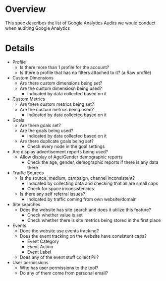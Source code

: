 # Overview

This spec describes the list of Google Analytics Audits we would conduct when auditing Google Analytics

# Details

- Profile
    - Is there more than 1 profile for the account?
    - Is there a profile that has no filters attached to it? (a Raw profile)
- Custom Dimensions
    - Are there custom dimensions being set?
    - Are the custom dimensiosn being used? 
        - Indicated by data collected based on it
- Custom Metrics
    - Are there custom metrics being set?
    - Are the custom metrics being used? 
        - Indicated by data collected based on it
- Goals
    - Are there goals set?
    - Are the goals being used? 
        - Indicated by data collected based on it
    - Are there duplicate goals being set?
        - Check every node in the goal settings
- Are display advertisement reports being used? 
    - Allow display of Age/Gender demographic reports
        - Check the age, gender, demographic reports if there is any data there
- Traffic Sources
    - Is the source, medium, campaign, channel inconsistent?
        - Indicated by collecting data and checking that all are small caps
        - Check for space inconsistencies
    - Is there any self referral issues?
        - Indicated by traffic coming from own website/domain
- Site searches
    - Does the website has site search and does it utilize this feature?
        - Check whether value is set
        - Check whether there is site metrics being stored in the first place
- Events
    - Does the website use events tracking?
    - Does the event tracking on the website have consistent caps?
        - Event Category
        - Event Action
        - Event Label
    - Does any of the event stuff collect PII?
- User permissions
    - Who has user permissions to the tool?
    - Do any of them come from personal email?